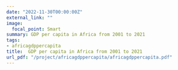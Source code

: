 ```yaml
---
date: "2022-11-30T00:00:00Z"
external_link: ""
image:
  focal_point: Smart
summary: GDP per capita in Africa from 2001 to 2021 
tags:
- africagdppercapita
title:  GDP per capita in Africa from 2001 to 2021 
url_pdf: "/project/africagdppercapita/africagdppercapita.pdf"
---
```

